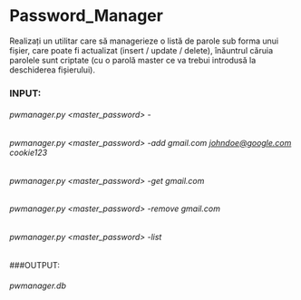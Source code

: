 # Password_Manager
 
Realizați un utilitar care să managerieze o listă de parole sub forma unui fișier, care poate fi
actualizat (insert / update / delete), înăuntrul căruia parolele sunt criptate (cu o parolă master
ce va trebui introdusă la deschiderea fișierului).

### INPUT:
###### pwmanager.py <master_password> -<operation> <website> <username> <password>
###### pwmanager.py <master_password> -add gmail.com johndoe@google.com cookie123
###### pwmanager.py <master_password> -get gmail.com
###### pwmanager.py <master_password> -remove gmail.com
###### pwmanager.py <master_password> -list

###OUTPUT: 
###### pwmanager.db
